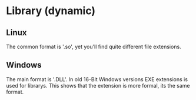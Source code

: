 # Library (dynamic)

## Linux
The common format is '.so', yet you'll find quite different file extensions.

## Windows
The main format is '.DLL'. In old 16-Bit Windows versions EXE extensions is used for librarys. This shows that the extension is more formal, its the same format. 